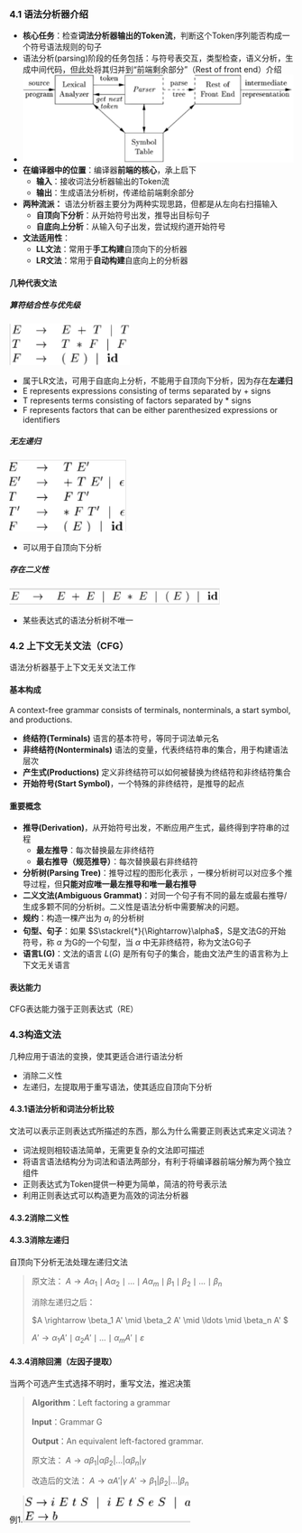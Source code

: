 ### 4.1 语法分析器介绍

- **核心任务**：检查**词法分析器输出的Token流**，判断这个Token序列能否构成一个符号语法规则的句子
- 语法分析(parsing)阶段的任务包括：与符号表交互，类型检查，语义分析，生成中间代码，但此处将其归并到“前端剩余部分”（Rest of front end）介绍
- ![编译器结构](语法分析介绍/编译器结构.png)
- **在编译器中的位置**：编译器**前端的核心**，承上启下
  - **输入**：接收词法分析器输出的Token流
  - **输出**：生成语法分析树，传递给前端剩余部分
- **两种流派：** 语法分析器主要分为两种实现思路，但都是从左向右扫描输入
  - **自顶向下分析**：从开始符号出发，推导出目标句子
  - **自底向上分析**：从输入句子出发，尝试规约道开始符号
- **文法适用性**：
  - **LL文法**：常用于**手工构建**自顶向下的分析器
  - **LR文法**：常用于**自动构建**自底向上的分析器

#### 几种代表文法

##### 算符结合性与优先级

![左递归文法](语法分析介绍/左递归文法.png)

- 属于LR文法，可用于自底向上分析，不能用于自顶向下分析，因为存在**左递归**
- E represents expressions consisting of terms separated by + signs
- T represents terms consisting of factors separated by  * signs
- F represents factors that can be either parenthesized expressions or identifiers

##### 无左递归

![无左递归文法](语法分析介绍/无左递归文法.png)

- 可以用于自顶向下分析

##### 存在二义性

![二义文法](语法分析介绍/二义文法.png)

- 某些表达式的语法分析树不唯一

### 4.2 上下文无关文法（CFG）

语法分析器基于上下文无关文法工作

#### 基本构成

A context-free grammar consists of terminals, nonterminals, a start symbol, and productions.

- **终结符(Terminals)** 语言的基本符号，等同于词法单元名
- **非终结符(Nonterminals)** 语法的变量，代表终结符串的集合，用于构建语法层次
- **产生式(Productions)** 定义非终结符可以如何被替换为终结符和非终结符集合
- **开始符号(Start Symbol)**，一个特殊的非终结符，是推导的起点

#### 重要概念

- **推导(Derivation)**，从开始符号出发，不断应用产生式，最终得到字符串的过程
  - **最左推导**：每次替换最左非终结符
  - **最右推导（规范推导）**：每次替换最右非终结符
- **分析树(Parsing Tree)**：推导过程的图形化表示 ，一棵分析树可以对应多个推导过程，但**只能对应唯一最左推导和唯一最右推导**
- **二义文法(Ambiguous Grammat)**：对同一个句子有不同的最左或最右推导/生成多颗不同的分析树。二义性是语法分析中需要解决的问题。
- **规约**：构造一棵产出为 $a_i$ 的分析树
- **句型、句子**：如果 $S\stackrel{*}{\Rightarrow}\alpha$，S是文法G的开始符号，称 $\alpha$ 为G的一个句型，当 $\alpha$ 中无非终结符，称为文法G句子
- **语言L(G)**：文法的语言 $L(G)$ 是所有句子的集合，能由文法产生的语言称为上下文无关语言

#### 表达能力

CFG表达能力强于正则表达式（RE）

### 4.3构造文法

几种应用于语法的变换，使其更适合进行语法分析

- 消除二义性
- 左递归，左提取用于重写语法，使其适应自顶向下分析

#### 4.3.1语法分析和词法分析比较

文法可以表示正则表达式所描述的东西，那么为什么需要正则表达式来定义词法？

- 词法规则相较语法简单，无需更复杂的文法即可描述
- 将语言语法结构分为词法和语法两部分，有利于将编译器前端分解为两个独立组件
- 正则表达式为Token提供一种更为简单，简洁的符号表示法
- 利用正则表达式可以构造更为高效的词法分析器

#### 4.3.2消除二义性

#### 4.3.3消除左递归

自顶向下分析无法处理左递归文法

> 原文法： $A \rightarrow A\alpha_1 \mid A\alpha_2 \mid \ldots \mid A\alpha_m \mid \beta_1 \mid \beta_2 \mid \ldots \mid \beta_n$
>
> 消除左递归之后：
>
> $A \rightarrow \beta_1 A' \mid \beta_2 A' \mid \ldots \mid \beta_n A' $
>
> $A' \rightarrow \alpha_1 A' \mid \alpha_2 A' \mid \ldots \mid \alpha_m A' \mid \varepsilon$

#### 4.3.4消除回溯（左因子提取）

当两个可选产生式选择不明时，重写文法，推迟决策

> **Algorithm**：Left factoring a grammar
>
> **Input**：Grammar G
>
> **Output**：An equivalent left-factored grammar.
>
> 原文法： $A\to\alpha\beta_1|\alpha\beta_2|...|\alpha\beta_n|\gamma$
>
> 改造后的文法： $A\to \alpha A'|\gamma$        $A'\to \beta_1|\beta_2|...|\beta_n$

例1.![左因子提取](语法分析介绍/左因子提取.png)